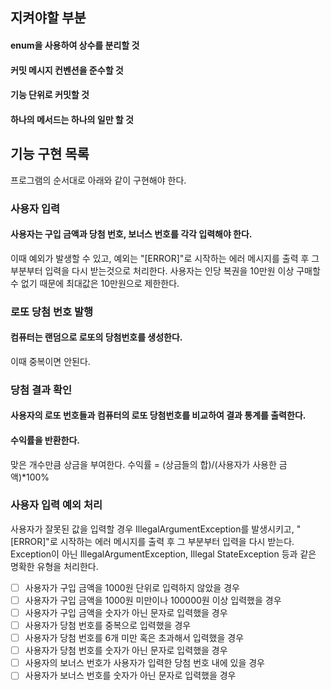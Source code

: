 ## 지켜야할 부분
#### enum을 사용하여 상수를 분리할 것
#### 커밋 메시지 컨벤션을 준수할 것
#### 기능 단위로 커밋할 것
#### 하나의 메서드는 하나의 일만 할 것

## 기능 구현 목록
프로그램의 순서대로 아래와 같이 구현해야 한다.

### 사용자 입력
#### 사용자는 구입 금액과 당첨 번호, 보너스 번호를 각각 입력해야 한다.
이때 예외가 발생할 수 있고, 예외는 "[ERROR]"로 시작하는 에러 메시지를 출력 후 그 부분부터 입력을 다시 받는것으로 처리한다.
사용자는 인당 복권을 10만원 이상 구매할 수 없기 때문에 최대값은 10만원으로 제한한다.
### 로또 당첨 번호 발행
#### 컴퓨터는 랜덤으로 로또의 당첨번호를 생성한다.
이때 중복이면 안된다.
### 당첨 결과 확인
#### 사용자의 로또 번호들과 컴퓨터의 로또 당첨번호를 비교하여 결과 통계를 출력한다.

#### 수익률을 반환한다.
맞은 개수만큼 상금을 부여한다. 수익률 = (상금들의 합)/(사용자가 사용한 금액)*100%
### 사용자 입력 예외 처리
사용자가 잘못된 값을 입력할 경우 IllegalArgumentException를 발생시키고, "[ERROR]"로 시작하는 에러 메시지를 출력 후 그 부분부터 입력을 다시 받는다.
Exception이 아닌 IllegalArgumentException, Illegal StateException 등과 같은 명확한 유형을 처리한다.

-[ ] 사용자가 구입 금액을 1000원 단위로 입력하지 않았을 경우
- [ ] 사용자가 구입 금액을 1000원 미만이나 100000원 이상 입력했을 경우
- [ ] 사용자가 구입 금액을 숫자가 아닌 문자로 입력했을 경우
- [ ] 사용자가 당첨 번호를 중복으로 입력했을 경우
- [ ] 사용자가 당첨 번호를 6개 미만 혹은 초과해서 입력했을 경우
- [ ] 사용자가 당첨 번호를 숫자가 아닌 문자로 입력했을 경우
- [ ] 사용자의 보너스 번호가 사용자가 입력한 당첨 번호 내에 있을 경우
- [ ] 사용자가 보너스 번호를 숫자가 아닌 문자로 입력했을 경우
